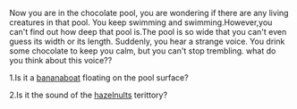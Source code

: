   Now you are in the chocolate pool, you are wondering if there are any 
living creatures in that pool. You keep swimming and swimming.However,you 
can't find out how deep that pool is.The pool is so wide that you can't
even guess its width or its length. Suddenly, you hear a strange voice.
You drink some chocolate to keep you calm, but you can't stop trembling.
what do you think about this voice??

1.Is it a [bananaboat](bananaboat/bboat.md) floating on the pool surface?

2.Is it the sound of the [hazelnults](hazelnut/hazel.md) terittory?
